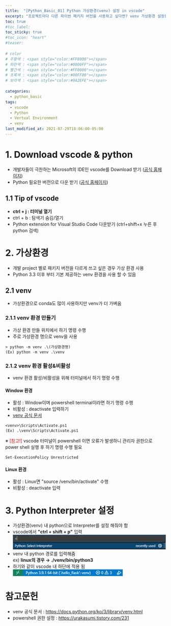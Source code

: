 ```yaml
---
title:  "[Python_Basic_01] Python 가상환경(venv) 설정 in vscode"
excerpt: "프로젝트마다 다른 파이썬 패키지 버전을 사용하고 싶다면? venv 가상환경 설정을 해요!"
toc: true
#toc_label:
toc_sticky: true
#toc_icon: "heart"
#teaser: 

# color
# 주황색 : <span style="color:#FF8000"></span>
# 파란색 : <span style="color:#0000FF"></span>
# 빨간색 : <span style="color:#FF0000"></span>
# 초록색 : <span style="color:#00FF00"></span>
# 보라색 : <span style="color:#9A2EFE"></span>

categories:
  - python_basic
tags:
  - vscode
  - Python
  - Vertual Environment
  - venv
last_modified_at: 2021-07-29T18:06:00-05:00
---
```


# 1. Download vscode & python
- 개발자들이 극찬하는 Microsoft의 IDE인 vscode를 Download 받기 ([공식 홈페이지](https://code.visualstudio.com/))
- Python 필요한 버전으로 다운 받기 ([공식 홈페이지](https://www.python.org/))

## 1.1 Tip of vscode
- **ctrl + j : 터미널 열기**
- ctrl + b : 탐색기 숨김/열기
- Python extension for Visual Studio Code 다운받기 (ctrl+shift+x 누른 후 python 검색)  
  
# 2. 가상환경
- 개발 project 별로 패키지 버전을 다르게 쓰고 싶은 경우 가상 환경 사용
- Python 3.3 이후 부터 기본 제공하는 venv 환경을 사용 할 수 있음

## 2.1 venv
- 가상환경으로 conda도 많이 사용하지만 venv가 더 가벼움

### 2.1.1 venv 환경 만들기
- 가상 환경 만들 위치에서 하기 명령 수행
- 주로 가상환경 명으로 venv을 사용  

```
> python -m venv .\(가상환경명)
(Ex) python -m venv .\venv
```

### 2.1.2 venv 환경 활성&비활성
- venv 환경 활성/비활성을 위해 터미널에서 하기 명령 수행

#### Window 환경
- 활성 : Window이며 powershell terminal이라면 하기 명령 수행
- 비활성 : deactivate 입력하기
- [venv 공식 문서](https://docs.python.org/ko/3/library/venv.html)  

```
<venv>\Scripts\Activate.ps1
(Ex) .\venv\Scripts\Activate.ps1
```
※ <span style="color:#FF0000">[참고!]</span> vscode 터미널이 powershell 이면 오류가 발생하니 관리자 권한으로 power shell 실행 후 하기 명령 수행 필요  

```
Set-ExecutionPolicy Unrestricted
```

#### Linux 환경
- 활성 : Linux면 "source /venv/bin/activate" 수행
- 비활성 : deactivate 입력

# 3. Python Interpreter 설정
- 가상환경(venv) 내 python으로 Interpreter를 설정 해줘야 함
- vscode에서 **"ctrl + shift + p"** 입력  
![Ctrl+shift+p](/assets/images/211230_python_basic/ctrl_shift_p.png "Ctrl+shift+p")
- venv 내 python 경로를 입력해줌  
  ex) **linux의 경우 $\rightarrow$ ./venv/bin/python3**
- 하기와 같이 vscode 내 하단에 적용 됨  
![Ctrl+shift+p](/assets/images/211230_python_basic/interpreter.png "Ctrl+shift+p")

# 참고문헌
- venv 공식 문서 : https://docs.python.org/ko/3/library/venv.html
- powershell 권한 설정 : https://urakasumi.tistory.com/231